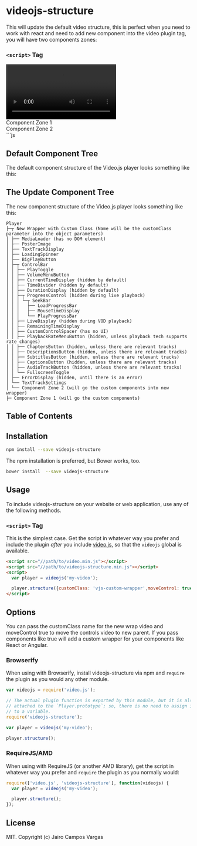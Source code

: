 # videojs-structure

This will update the default video structure, this is perfect when you need to work with react and need to add new component into the video plugin tag, you will have
two components zones: 

### `<script>` Tag
 <div data-vjs-player>
    <video id="videojs-structure-player" class="video-js vjs-default-skin" controls>
      <source src="//vjs.zencdn.net/v/oceans.mp4" type="video/mp4">
      <source src="//vjs.zencdn.net/v/oceans.webm" type="video/webm">
    </video>
    <div class="components-first-zone">Component Zone 1</div>
    <div class="components-second-zone">Component Zone 2</div>
  </div>
```js

## Default Component Tree

The default component structure of the Video.js player looks something like this:

## The Update Component Tree

The new component structure of the Video.js player looks something like this:

```tree
Player
├─┬ New Wrapper with Custom Class (Name will be the customClass parameter into the object parameters)
│ ├── MediaLoader (has no DOM element)
│ ├── PosterImage
│ ├── TextTrackDisplay
│ ├── LoadingSpinner
│ ├── BigPlayButton
│ ├─┬ ControlBar
│ │ ├── PlayToggle
│ │ ├── VolumeMenuButton
│ │ ├── CurrentTimeDisplay (hidden by default)
│ │ ├── TimeDivider (hidden by default)
│ │ ├── DurationDisplay (hidden by default)
│ │ ├─┬ ProgressControl (hidden during live playback)
│ │ │ └─┬ SeekBar
│ │ │   ├── LoadProgressBar
│ │ │   ├── MouseTimeDisplay
│ │ │   └── PlayProgressBar
│ │ ├── LiveDisplay (hidden during VOD playback)
│ │ ├── RemainingTimeDisplay
│ │ ├── CustomControlSpacer (has no UI)
│ │ ├── PlaybackRateMenuButton (hidden, unless playback tech supports rate changes)
│ │ ├── ChaptersButton (hidden, unless there are relevant tracks)
│ │ ├── DescriptionsButton (hidden, unless there are relevant tracks)
│ │ ├── SubtitlesButton (hidden, unless there are relevant tracks)
│ │ ├── CaptionsButton (hidden, unless there are relevant tracks)
│ │ ├── AudioTrackButton (hidden, unless there are relevant tracks)
│ │ └── FullscreenToggle
│ ├── ErrorDisplay (hidden, until there is an error)
│ └── TextTrackSettings
│ └── Component Zone 2 (will go the custom components into new wrapper)
├─ Component Zone 1 (will go the custom components)
```
## Table of Contents

<!-- START doctoc -->
<!-- END doctoc -->
## Installation

```sh
npm install --save videojs-structure
```

The npm installation is preferred, but Bower works, too.

```sh
bower install  --save videojs-structure
```

## Usage

To include videojs-structure on your website or web application, use any of the following methods.


### `<script>` Tag

This is the simplest case. Get the script in whatever way you prefer and include the plugin _after_ you include [video.js][videojs], so that the `videojs` global is available.

```html
<script src="//path/to/video.min.js"></script>
<script src="//path/to/videojs-structure.min.js"></script>
<script>
  var player = videojs('my-video');

  player.structure({customClass: 'vjs-custom-wrapper',moveControl: true});
</script>
```
## Options

You can pass the customClass name for the new wrap video and moveControl true to move the controls video to new parent.
If you pass components like true will add a custom wrapper for your components like React or Angular.

### Browserify

When using with Browserify, install videojs-structure via npm and `require` the plugin as you would any other module.

```js
var videojs = require('video.js');

// The actual plugin function is exported by this module, but it is also
// attached to the `Player.prototype`; so, there is no need to assign it
// to a variable.
require('videojs-structure');

var player = videojs('my-video');

player.structure();
```

### RequireJS/AMD

When using with RequireJS (or another AMD library), get the script in whatever way you prefer and `require` the plugin as you normally would:

```js
require(['video.js', 'videojs-structure'], function(videojs) {
  var player = videojs('my-video');

  player.structure();
});
```

## License

MIT. Copyright (c) Jairo Campos Vargas


[videojs]: http://videojs.com/
